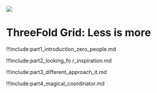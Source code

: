 ![](./img/tf_solution.png)

# ThreeFold Grid: Less is more

!!!include:part1_introduction_zero_people.md

!!!include:part2_looking_fo r_inspiration.md

!!!include:part3_different_approach_it.md

!!!include:part4_magical_coordinator.md